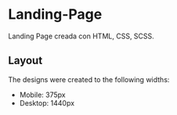# Landing-Page
Landing Page creada con HTML, CSS, SCSS.

## Layout

The designs were created to the following widths:

- Mobile: 375px
- Desktop: 1440px

